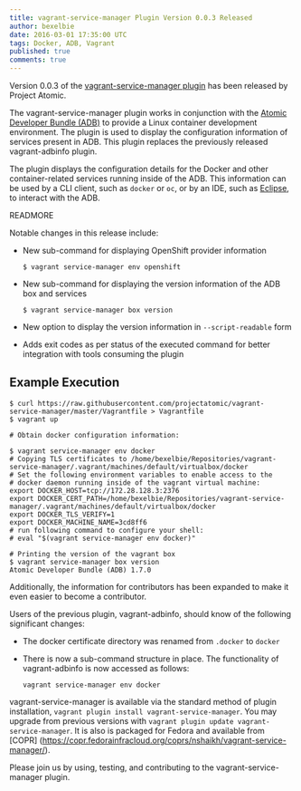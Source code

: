 ```yaml
---
title: vagrant-service-manager Plugin Version 0.0.3 Released
author: bexelbie
date: 2016-03-01 17:35:00 UTC
tags: Docker, ADB, Vagrant
published: true
comments: true
---
```

Version 0.0.3 of the [vagrant-service-manager
plugin](https://github.com/projectatomic/vagrant-service-manager) has
been released by Project Atomic.

The vagrant-service-manager plugin works
in conjunction with the [Atomic Developer Bundle
(ADB)](https://github.com/projectatomic/adb-atomic-developer-bundle/)
to provide a Linux container development environment. The plugin is used
to display the configuration information of services present in ADB.
This plugin replaces the previously released vagrant-adbinfo plugin.

The plugin displays the configuration details for the Docker and other
container-related services running inside of the ADB. This information can
be used by a CLI client, such as `docker` or `oc`, or by an IDE, such as
[Eclipse](http://www.eclipse.org/community/eclipse_newsletter/2015/june/article3.php),
to interact with the ADB.

READMORE

Notable changes in this release include:

- New sub-command for displaying OpenShift provider information

    `$ vagrant service-manager env openshift`

- New sub-command for displaying the version information of the ADB box
  and services

    `$ vagrant service-manager box version`

- New option to display the version information in `--script-readable` form

- Adds exit codes as per status of the executed command for better
  integration with tools consuming the plugin

## Example Execution

```
$ curl https://raw.githubusercontent.com/projectatomic/vagrant-service-manager/master/Vagrantfile > Vagrantfile
$ vagrant up

# Obtain docker configuration information:

$ vagrant service-manager env docker
# Copying TLS certificates to /home/bexelbie/Repositories/vagrant-service-manager/.vagrant/machines/default/virtualbox/docker
# Set the following environment variables to enable access to the
# docker daemon running inside of the vagrant virtual machine:
export DOCKER_HOST=tcp://172.28.128.3:2376
export DOCKER_CERT_PATH=/home/bexelbie/Repositories/vagrant-service-manager/.vagrant/machines/default/virtualbox/docker
export DOCKER_TLS_VERIFY=1
export DOCKER_MACHINE_NAME=3cd8ff6
# run following command to configure your shell:
# eval "$(vagrant service-manager env docker)"

# Printing the version of the vagrant box
$ vagrant service-manager box version
Atomic Developer Bundle (ADB) 1.7.0
```

Additionally, the information for contributors has been expanded to make
it even easier to become a contributor.

Users of the previous plugin, vagrant-adbinfo, should know of the
following significant changes:

- The docker certificate directory was renamed from `.docker` to `docker`

- There is now a sub-command structure in place.  The functionality of
  vagrant-adbinfo is now accessed as follows:

    `vagrant service-manager env docker`

vagrant-service-manager is available via the standard
method of plugin installation, `vagrant plugin install
vagrant-service-manager`.  You may upgrade from previous versions
with `vagrant plugin update vagrant-service-manager`. It
is also is packaged for Fedora and available from [COPR]
(https://copr.fedorainfracloud.org/coprs/nshaikh/vagrant-service-manager/).

Please join us by using, testing, and contributing to the
vagrant-service-manager plugin.
